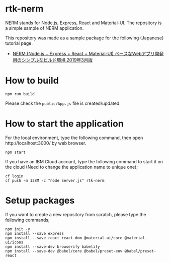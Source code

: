 # rtk-nerm

NERM stands for Node.js, Express, React and Material-UI. The repository is a simple sample of NERM application.

This repository was made as a sample package for the following (Japanese) tutorial page.

* [NERM (Node.js + Express + React + Material-UI) ベースなWebアプリ開発用のシンプルなビルド環境 2019年3月版](https://qiita.com/yamachan360/items/7892084573abda091dee)

# How to build

```
npm run build
```

Please check the `public/App.js` file is created/updated.

# How to start the application

For the local environment, type the following command, then open http://localhost:3000/ by web browser.

```
npm start
```

If you have an IBM Cloud account, type the following command to start it on the cloud (Need to change the application name to unique one);

```
cf login
cf push -m 128M -c "node Server.js" rtk-nerm
```

# Setup packages

If you want to create a new repository from scratch, please type the following commands;

```
npm init -y
npm install --save express
npm install --save react react-dom @material-ui/core @material-ui/icons
npm install --save-dev browserify babelify
npm install --save-dev @babel/core @babel/preset-env @babel/preset-react
```
